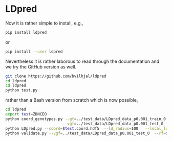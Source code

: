 # LDpred

Now it is rather simple to install, e.g.,
```bash
pip install ldpred
```
or
```bash
pip install --user ldpred
```
Nevertheless it is rather laborous to read through the documentation and we try the GitHub version as well.
```bash
git clone https://github.com/bvilhjal/ldpred
cd ldpred
cd ldpred
python test.py
```
rather than a Bash version from scratch which is now possible,
```bash
cd ldpred
export test=ZDNCEO
python coord_genotypes.py --gf=../test_data/LDpred_data_p0.001_train_0 \
                         --vgf=../test_data/LDpred_data_p0.001_test_0 --ssf=../test_data/LDpred_data_p0.001_ss_0.txt --N=10000  --out=$test.coord.hdf5
python LDpred.py --coord=$test.coord.hdf5  --ld_radius=100   --local_ld_file_prefix=test  --PS=0.001 --N=10000  --out=test
python validate.py --vgf=../test_data/LDpred_data_p0.001_test_0  --rf=$test  --out=$test
```
